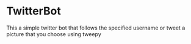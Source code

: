 # TwitterBot
This a simple twitter bot that follows the specified username or tweet a picture that you choose using tweepy

